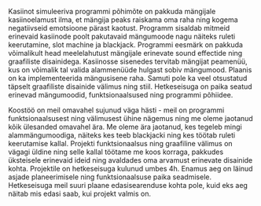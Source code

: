 Kasiinot simuleeriva programmi põhimõte on pakkuda mängijale kasiinoelamust ilma, et mängija peaks raiskama oma raha ning kogema negatiivseid emotsioone pärast kaotust.
Programm sisaldab mitmeid erinevaid kasiinode poolt pakutavaid mängumoode nagu näiteks ruleti keerutamine, slot machine ja blackjack.
Programmi eesmärk on pakkuda võimalikult head meelelahutust mängijale erinevate sound effectide ning graafiliste disainidega.
Kasiinosse sisenedes tervitab mängijat peamenüü, kus on võimalik tal valida alammenüüde hulgast sobiv mängumood. Plaanis on ka implementeerida mängusisene raha.
Samuti pole ka veel otsustatud täpselt graafiliste disainide välimus ning stiil. Hetkeseisuga on paika seatud erinevad mängumoodid, funktsionaalsused ning programmi põhiidee.

Koostöö on meil omavahel sujunud väga hästi - meil on programmi funktsionaalsusest ning välimusest ühine nägemus ning me oleme jaotanud kõik ülesanded omavahel ära.
Me oleme ära jaotanud, kes tegeleb mingi alammängumoodiga, näiteks kes teeb blackjacki ning kes töötab ruleti keerutamise kallal. Projekti funktsionaalsus ning graafiline välimus on
vägagi üldine ning selle kallal töötame me koos korraga, pakkudes üksteisele erinevaid ideid ning avaldades oma arvamust erinevate disainide kohta. Projektile on hetkeseisuga kulunud
umbes 4h. Enamus aeg on läinud asjade planeerimisele ning funktsionaalsuse paika seadmisele. Hetkeseisuga meil suuri plaane edasisearenduse kohta pole, kuid eks aeg näitab mis edasi saab, kui
projekt valmis on.
